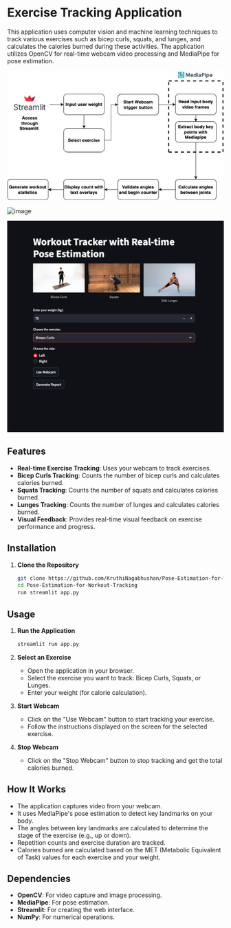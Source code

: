 # Exercise Tracking Application

This application uses computer vision and machine learning techniques to track various exercises such as bicep curls, squats, and lunges, and calculates the calories burned during these activities. The application utilizes OpenCV for real-time webcam video processing and MediaPipe for pose estimation.

![img.png width=500](img.png)

<img width="500" alt="image" src="https://github.com/user-attachments/assets/a3a9b9a7-7ad1-4274-acf4-b780de580d67">

![img_1.png width=500](img_1.png)






## Features

- **Real-time Exercise Tracking**: Uses your webcam to track exercises.
- **Bicep Curls Tracking**: Counts the number of bicep curls and calculates calories burned.
- **Squats Tracking**: Counts the number of squats and calculates calories burned.
- **Lunges Tracking**: Counts the number of lunges and calculates calories burned.
- **Visual Feedback**: Provides real-time visual feedback on exercise performance and progress.

## Installation

1. **Clone the Repository**
    ```sh
    git clone https://github.com/KruthiNagabhushan/Pose-Estimation-for-Workout-Tracking.git
    cd Pose-Estimation-for-Workout-Tracking
    run streamlit app.py
    ```


## Usage

1. **Run the Application**
    ```sh
    streamlit run app.py
    ```

2. **Select an Exercise**
    - Open the application in your browser.
    - Select the exercise you want to track: Bicep Curls, Squats, or Lunges.
    - Enter your weight (for calorie calculation).

3. **Start Webcam**
    - Click on the "Use Webcam" button to start tracking your exercise.
    - Follow the instructions displayed on the screen for the selected exercise.

4. **Stop Webcam**
    - Click on the "Stop Webcam" button to stop tracking and get the total calories burned.

## How It Works

- The application captures video from your webcam.
- It uses MediaPipe's pose estimation to detect key landmarks on your body.
- The angles between key landmarks are calculated to determine the stage of the exercise (e.g., up or down).
- Repetition counts and exercise duration are tracked.
- Calories burned are calculated based on the MET (Metabolic Equivalent of Task) values for each exercise and your weight.

## Dependencies

- **OpenCV**: For video capture and image processing.
- **MediaPipe**: For pose estimation.
- **Streamlit**: For creating the web interface.
- **NumPy**: For numerical operations.


